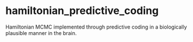 # hamiltonian_predictive_coding
Hamiltonian MCMC implemented through predictive coding in a biologically plausible manner in the brain.
